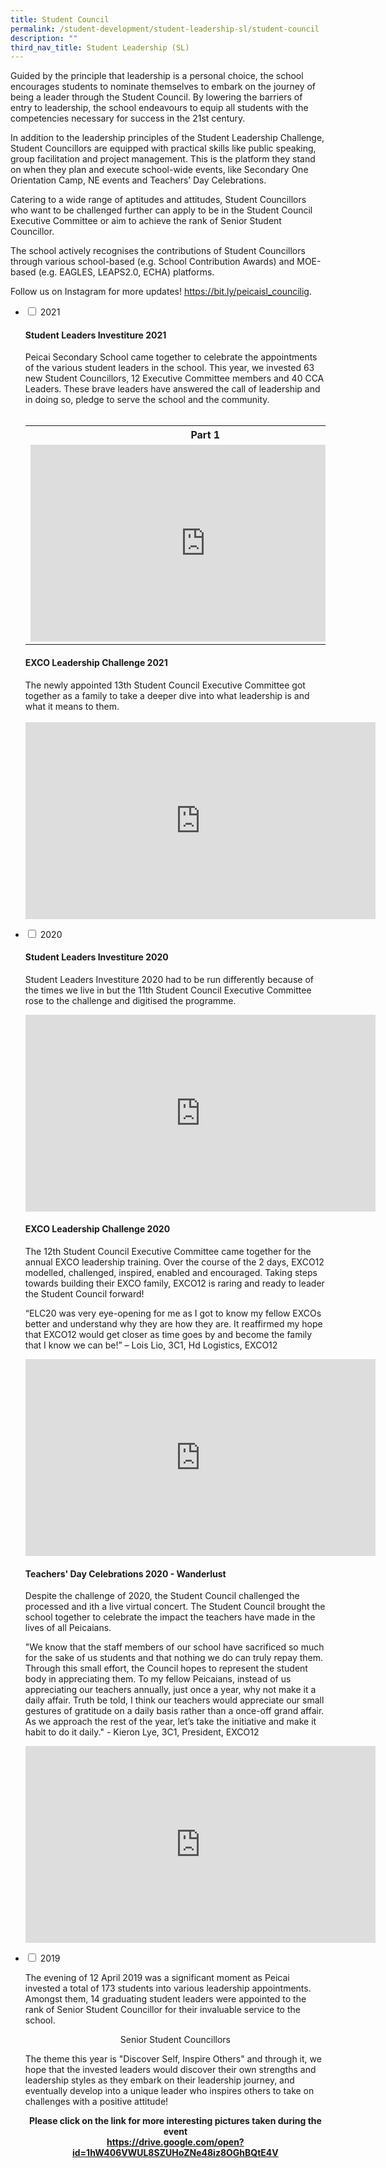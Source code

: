 ```yaml
---
title: Student Council
permalink: /student-development/student-leadership-sl/student-council
description: ""
third_nav_title: Student Leadership (SL)
---
```

<p dir="ltr">Guided by the principle that leadership is a personal choice, the school encourages students to nominate themselves to embark on the journey of being a leader through the Student Council. By lowering the barriers of entry to leadership, the school endeavours to equip all students with the competencies necessary for success in the 21st century.</p>
<p dir="ltr">In addition to the leadership principles of the Student Leadership Challenge, Student Councillors are equipped with practical skills like public speaking, group facilitation and project management. This is the platform they stand on when they plan and execute school-wide events, like Secondary One Orientation Camp, NE events and Teachers&rsquo; Day Celebrations.</p>
<p dir="ltr">Catering to a wide range of aptitudes and attitudes, Student Councillors who want to be challenged further can apply to be in the Student Council Executive Committee or aim to achieve the rank of Senior Student Councillor.</p>
<p dir="ltr">The school actively recognises the contributions of Student Councillors through various school-based (e.g. School Contribution Awards) and MOE-based (e.g. EAGLES, LEAPS2.0, ECHA) platforms.</p>
<p dir="ltr">Follow us on Instagram for more updates!&nbsp;<a href="https://bit.ly/peicaisl_councilig" target="">https://bit.ly/peicaisl_councilig</a>.</p>
<ul class="jekyllcodex_accordion">
<li><input id="accordion1" type="checkbox" /> <label for="accordion1">2021</label>
<div>
<div>
<h4><strong>Student Leaders Investiture 2021</strong></h4>
<p>Peicai Secondary School came together to celebrate the appointments of the various student leaders in the school. This year, we invested 63 new Student Councillors, 12 Executive Committee members and 40 CCA Leaders. These brave leaders have answered the call of leadership and in doing so, pledge to serve the school and the community.&nbsp;<br /><br /></p>
<table>
<tbody>
<tr>
<th style="text-align: center;">Part 1</th>
<th style="text-align: center;">Part 2</th>
</tr>
<tr>
<td><iframe title="YouTube video player" src="https://www.youtube.com/embed/u07vkDHe9Q4" width="560" height="315" frameborder="0" allowfullscreen="allowfullscreen" data-mce-fragment="1"></iframe></td>
<td><iframe title="YouTube video player" src="https://www.youtube.com/embed/AOtJj-D_o98" width="560" height="315" frameborder="0" allowfullscreen="allowfullscreen" data-mce-fragment="1"></iframe></td>
</tr>
</tbody>
</table>
</div>
<div>
<h4><strong>EXCO Leadership Challenge 2021</strong></h4>
<p>The newly appointed 13th Student Council Executive Committee got together as a family to take a deeper dive into what leadership is and what it means to them.<br /><br /><iframe title="YouTube video player" src="https://www.youtube.com/embed/dFc4Mik-jMY" width="560" height="315" frameborder="0" allowfullscreen="allowfullscreen" data-mce-fragment="1"></iframe></p>
</div>
</div>
</li>
<li><input id="accordion2" type="checkbox" /> <label for="accordion2">2020</label>
<div>
<h4><strong>Student Leaders Investiture 2020</strong></h4>
<p>Student Leaders Investiture 2020 had to be run differently because of the times we live in but the 11th Student Council Executive Committee rose to the challenge and digitised the programme.</p>
<p><iframe src="https://www.youtube.com/embed/nVPdShVvF5o" width="560" height="315" frameborder="0" allowfullscreen="allowfullscreen" data-mce-fragment="1"></iframe></p>
<h4><strong>EXCO Leadership Challenge 2020</strong></h4>
<p>The 12th Student Council Executive Committee came together for the annual EXCO leadership training. Over the course of the 2 days, EXCO12 modelled, challenged, inspired, enabled and encouraged. Taking steps towards building their EXCO family, EXCO12 is raring and ready to leader the Student Council forward!</p>
<p>&ldquo;ELC20 was very eye-opening for me as I got to know my fellow EXCOs better and understand why they are how they are. It reaffirmed my hope that EXCO12 would get closer as time goes by and become the family that I know we can be!&rdquo; &ndash; Lois Lio, 3C1, Hd Logistics, EXCO12</p>
<p><iframe src="https://www.youtube.com/embed/VhipMuHnKQU" width="560" height="315" frameborder="0" allowfullscreen="allowfullscreen" data-mce-fragment="1"></iframe></p>
<h4><strong>Teachers' Day Celebrations 2020 - Wanderlust</strong></h4>
<p>Despite the challenge of 2020, the Student Council challenged the processed and ith a live virtual concert. The Student Council brought the school together to celebrate the impact the teachers have made in the lives of all Peicaians.</p>
<p>"We know that the staff members of our school have sacrificed so much for the sake of us students and that nothing we do can truly repay them. Through this small effort, the Council hopes to represent the student body in appreciating them. To my fellow Peicaians, instead of us appreciating our teachers annually, just once a year, why not make it a daily affair. Truth be told, I think our teachers would appreciate our small gestures of gratitude on a daily basis rather than a once-off grand affair. As we approach the rest of the year, let&rsquo;s take the initiative and make it habit to do it daily." - Kieron Lye, 3C1, President, EXCO12</p>
<p><iframe src="https://www.youtube.com/embed/LPI9_gfWV5w" width="560" height="315" frameborder="0" allowfullscreen="allowfullscreen" data-mce-fragment="1"></iframe></p>
</div>
</li>
<li><input id="accordion3" type="checkbox" /> <label for="accordion3">2019</label>
<div>
<p>The evening of 12 April 2019 was a significant moment as Peicai invested a total of 173 students into various leadership appointments. Amongst them, 14 graduating student leaders were appointed to the rank of Senior Student Councillor for their invaluable service to the school. </p>
<p style="text-align: center;">Senior Student Councillors</p>
<p>The theme this year is "Discover Self, Inspire Others" and through it, we hope that the invested leaders would discover their own strengths and leadership styles as they embark on their leadership journey, and eventually develop into a unique leader who inspires others to take on challenges with a positive attitude!</p>
<p style="text-align: center;"><strong>Please click on the link for more interesting pictures taken during the event</strong><br /><strong><a href="https://drive.google.com/open?id=1hW406VWUL8SZUHoZNe48iz8OGhBQtE4V" target="">https://drive.google.com/open?id=1hW406VWUL8SZUHoZNe48iz8OGhBQtE4V</a></strong></p>
</div>
</li>
</ul>